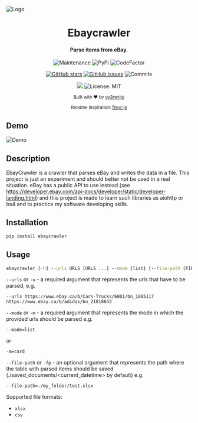 ![Logo](https://user-images.githubusercontent.com/38213271/219941329-14d87e28-0630-43ce-ab02-543ea57e367f.png)

<div align="center">
  
  # Ebaycrawler
  
  <h4>
    Parse items from eBay.
  </h4>
  
  ![Maintenance](https://img.shields.io/maintenance/yes/2023)
  ![PyPi](https://img.shields.io/pypi/v/ebaycrawler)
  ![CodeFactor](https://www.codefactor.io/repository/github/ov3rwrite/ebaycrawler/badge)
  
  [![GitHub stars](https://badgen.net/github/stars/ov3rwrite/ebaycrawler)](https://GitHub.com/ov3rwrite/ebaycrawler/stargazers/)
  [![GitHub issues](https://badgen.net/github/issues/ov3rwrite/ebaycrawler)](https://GitHub.com/ov3rwrite/ebaycrawler/issues/)
  ![Commits](https://img.shields.io/github/commit-activity/m/ov3rwrite/ebaycrawler)
  
  [![](https://img.shields.io/badge/python-3.8+-blue.svg)](https://www.python.org/downloads/release/python-383/)
  ![License: MIT](https://img.shields.io/github/license/ov3rwrite/ebaycrawler)

  <sub>Built with ❤︎ by
  <a href="https://github.com/ov3rwrite">ov3rwrite</a>

  <sub>
  Readme inspiration:
  <a href="https://github.com/miraclx/freyr-js">freyr-js</a>

</div>

## Demo
  
![Demo](https://media.discordapp.net/attachments/955362477137362954/988072197111304212/ebaycrawler.gif)
  
## Description
  
EbayCrawler is a crawler that parses eBay and writes the data in a file. This project is just an experiment and should better not be used in a real situation. eBay has a public API to use instead (see https://developer.ebay.com/api-docs/developer/static/developer-landing.html) and this project is made to learn such libraries as aiohttp or bs4 and to practice my software developing skills.

## Installation

```cmd
pip install ebaycrawler
```

## Usage
```cmd
ebaycrawler [-h] --urls URLS [URLS ...] --mode {list} [--file-path [FILE_PATH]]
```
`--urls` or `-u` - a required argument that represents the urls that have to be parsed, e.g.
```
--urls https://www.ebay.ca/b/Cars-Trucks/6001/bn_1865117 https://www.ebay.ca/b/adidas/bn_21818843
```
`--mode` or `-m` - a required argument that represents the mode in which the provided urls should be parsed e.g.
```
--mode=list
```
or
```
-m=card
```
`--file-path` or `-fp` - an optional argument that represents the path where the table with parsed items should be saved (./saved_documents/<current_datetime> by default) e.g.
```
--file-path=./my_folder/test.xlsx
```
Supported file formats:
- `xlsx`
- `csv`
